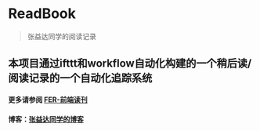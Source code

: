 # ReadBook
> 张益达同学的阅读记录

## 本项目通过ifttt和workflow自动化构建的一个稍后读/阅读记录的一个自动化追踪系统
#### 更多请参阅 [FER-前端读刊](https://juejin.im/post/5aa229ee51882577b45e9a04)
#### 博客：[张益达同学的博客](blog.extrastu.xin)
